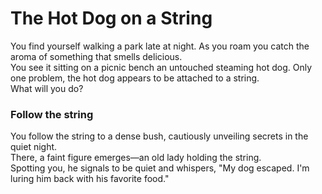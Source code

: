# The Hot Dog on a String
You find yourself walking a park late at night. As you roam you catch the aroma of something that smells delicious. <br>
You see it sitting on a picnic bench an untouched steaming hot dog. Only one problem, the hot dog appears to be attached to a string. <br>
What will you do?

### Follow the string

You follow the string to a dense bush, cautiously unveiling secrets in the quiet night. <br>
There, a faint figure emerges—an old lady holding the string. <br>
Spotting you, he signals to be quiet and whispers, "My dog escaped. I'm luring him back with his favorite food."
